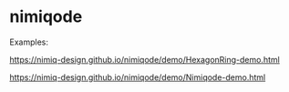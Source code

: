 # nimiqode

Examples:

https://nimiq-design.github.io/nimiqode/demo/HexagonRing-demo.html

https://nimiq-design.github.io/nimiqode/demo/Nimiqode-demo.html
